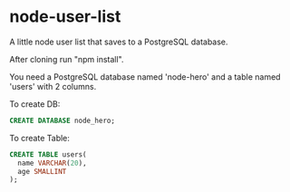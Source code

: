 # node-user-list

A little node user list that saves to a PostgreSQL database.

After cloning run "npm install".

You need a PostgreSQL database named 'node-hero' and a table named 'users' with 2 columns.

To create DB:
```sql
CREATE DATABASE node_hero;
```

To create Table:
```sql
CREATE TABLE users(  
  name VARCHAR(20),
  age SMALLINT
);
```
